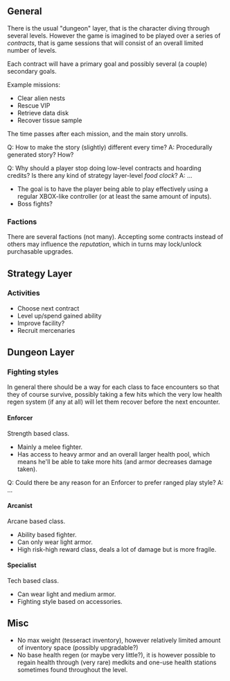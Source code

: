 
## General

There is the usual "dungeon" layer, that is the character diving through several
levels. However the game is imagined to be played over a series of _contracts_,
that is game sessions that will consist of an overall limited number of levels.

Each contract will have a primary goal and possibly several (a couple) secondary
goals.

Example missions:

 - Clear alien nests
 - Rescue VIP
 - Retrieve data disk
 - Recover tissue sample

The time passes after each mission, and the main story unrolls.

Q: How to make the story (slightly) different every time?
A: Procedurally generated story? How?

Q: Why should a player stop doing low-level contracts and hoarding credits? Is
there any kind of strategy layer-level _food clock_?
A: ...

- The goal is to have the player being able to play effectively using a regular
  XBOX-like controller (or at least the same amount of inputs).
- Boss fights?

### Factions

There are several factions (not many). Accepting some contracts instead of
others may influence the _reputation_, which in turns may lock/unlock
purchasable upgrades.

## Strategy Layer

### Activities

 - Choose next contract
 - Level up/spend gained ability
 - Improve facility?
 - Recruit mercenaries

## Dungeon Layer

### Fighting styles

In general there should be a way for each class to face encounters so that they
of course survive, possibly taking a few hits which the very low health regen
system (if any at all) will let them recover before the next encounter.

#### Enforcer

Strength based class.

- Mainly a melee fighter.
- Has access to heavy armor and an overall larger health  pool, which means he'll
  be able to take more hits (and armor decreases damage taken).

Q: Could there be any reason for an Enforcer to prefer ranged play style?
A: ...

#### Arcanist

Arcane based class.

- Ability based fighter.
- Can only wear light armor.
- High risk-high reward class, deals a lot of damage but is more fragile.

#### Specialist

Tech based class.

- Can wear light and medium armor.
- Fighting style based on accessories.

## Misc

 - No max weight (tesseract inventory), however relatively limited amount of
   inventory space (possibly upgradable?)
 - No base health regen (or maybe very little?), it is however possible to
   regain health through (very rare) medkits and one-use health stations
   sometimes found throughout the level.
